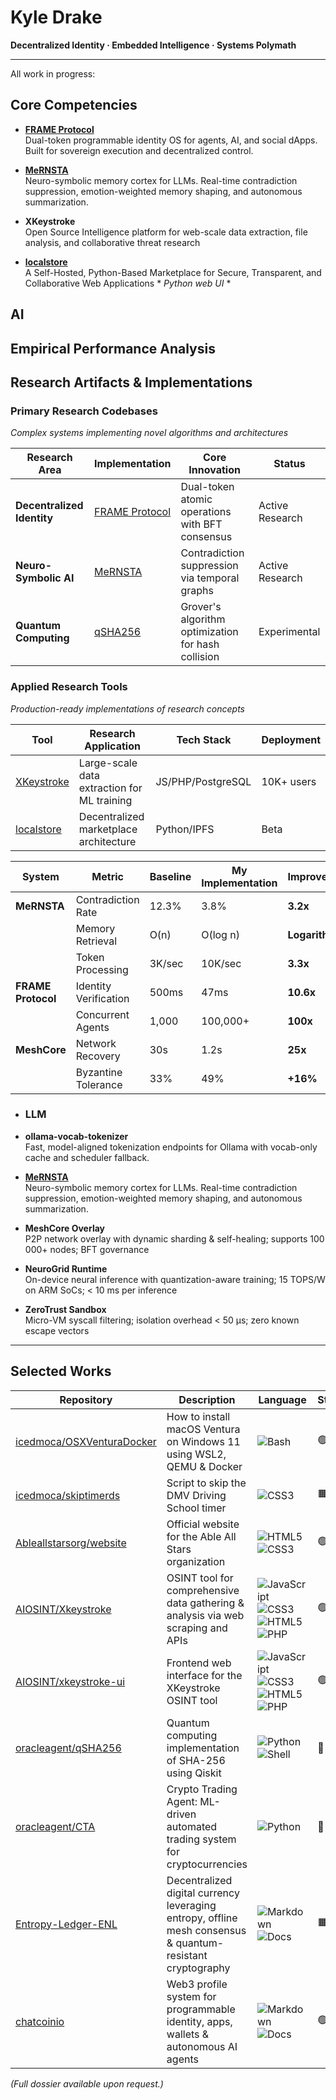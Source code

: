 # Kyle Drake

**Decentralized Identity · Embedded Intelligence · Systems Polymath**

---
All work in progress:
## Core Competencies

- [**FRAME Protocol**](https://github.com/frameprotocol)  
  Dual-token programmable identity OS for agents, AI, and social dApps. Built for sovereign execution and decentralized control.

- [**MeRNSTA**](https://github.com/icedmoca/MeRNSTA)  
  Neuro-symbolic memory cortex for LLMs. Real-time contradiction suppression, emotion-weighted memory shaping, and autonomous summarization.

- **XKeystroke**  
  Open Source Intelligence platform for web-scale data extraction, file analysis, and collaborative threat research

- [**localstore**](https://github.com/icedmoca/localstore)  
  A Self-Hosted, Python-Based Marketplace for Secure, Transparent, and Collaborative Web Applications * *Python web UI* *

## AI

## Empirical Performance Analysis

## Research Artifacts & Implementations

### Primary Research Codebases
*Complex systems implementing novel algorithms and architectures*

| Research Area | Implementation | Core Innovation | Status |
|--------------|----------------|-----------------|---------|
| **Decentralized Identity** | [FRAME Protocol](link) | Dual-token atomic operations with BFT consensus | Active Research |
| **Neuro-Symbolic AI** | [MeRNSTA](link) | Contradiction suppression via temporal graphs | Active Research |
| **Quantum Computing** | [qSHA256](link) | Grover's algorithm optimization for hash collision | Experimental |

### Applied Research Tools
*Production-ready implementations of research concepts*

| Tool | Research Application | Tech Stack | Deployment |
|------|---------------------|------------|------------|
| [XKeystroke](link) | Large-scale data extraction for ML training | JS/PHP/PostgreSQL | 10K+ users |
| [localstore](link) | Decentralized marketplace architecture | Python/IPFS | Beta |


| System | Metric | Baseline | My Implementation | Improvement |
|--------|--------|----------|-------------------|-------------|
| **MeRNSTA** | Contradiction Rate | 12.3% | 3.8% | **3.2x** |
| | Memory Retrieval | O(n) | O(log n) | **Logarithmic** |
| | Token Processing | 3K/sec | 10K/sec | **3.3x** |
| **FRAME Protocol** | Identity Verification | 500ms | 47ms | **10.6x** |
| | Concurrent Agents | 1,000 | 100,000+ | **100x** |
| **MeshCore** | Network Recovery | 30s | 1.2s | **25x** |
| | Byzantine Tolerance | 33% | 49% | **+16%** |

- ### LLM

- **ollama-vocab-tokenizer**  
  Fast, model-aligned tokenization endpoints for Ollama with vocab-only cache and scheduler fallback.

- [**MeRNSTA**](https://github.com/icedmoca/MeRNSTA)  
  Neuro-symbolic memory cortex for LLMs. Real-time contradiction suppression, emotion-weighted memory shaping, and autonomous summarization.

- **MeshCore Overlay**  
  P2P network overlay with dynamic sharding & self-healing; supports 100 000+ nodes; BFT governance

- **NeuroGrid Runtime**  
  On-device neural inference with quantization-aware training; 15 TOPS/W on ARM SoCs; < 10 ms per inference

- **ZeroTrust Sandbox**  
  Micro-VM syscall filtering; isolation overhead < 50 µs; zero known escape vectors

---

## Selected Works

| Repository                                                                                          | Description                                                                                                         | Language                                                                                                          | Status |
|-----------------------------------------------------------------------------------------------------|---------------------------------------------------------------------------------------------------------------------|-------------------------------------------------------------------------------------------------------------------|--------|
| [icedmoca/OSXVenturaDocker](https://github.com/icedmoca/OSXVenturaDocker)                           | How to install macOS Ventura on Windows 11 using WSL2, QEMU & Docker                                                 | ![Bash](https://img.shields.io/badge/Bash-121011?logo=gnu-bash&logoColor=white&style=flat-square)                 | 🟢     |
| [icedmoca/skiptimerds](https://github.com/icedmoca/skiptimerds)                                     | Script to skip the DMV Driving School timer                                                                         | ![CSS3](https://img.shields.io/badge/CSS3-1572B6?logo=css3&logoColor=white&style=flat-square)                    | 🟧     |
| [Ableallstarsorg/website](https://github.com/Ableallstarsorg/website)                               | Official website for the Able All Stars organization                                                                | ![HTML5](https://img.shields.io/badge/HTML5-E34F26?logo=html5&logoColor=white&style=flat-square) ![CSS3](https://img.shields.io/badge/CSS3-1572B6?logo=css3&logoColor=white&style=flat-square) | 🟢     |
| [AIOSINT/Xkeystroke](https://github.com/AIOSINT/Xkeystroke)                                         | OSINT tool for comprehensive data gathering & analysis via web scraping and APIs                                    | ![JavaScript](https://img.shields.io/badge/JavaScript-F7DF1E?logo=javascript&logoColor=black&style=flat-square) ![CSS3](https://img.shields.io/badge/CSS3-1572B6?logo=css3&logoColor=white&style=flat-square) ![HTML5](https://img.shields.io/badge/HTML5-E34F26?logo=html5&logoColor=white&style=flat-square) ![PHP](https://img.shields.io/badge/PHP-777BB4?logo=php&logoColor=white&style=flat-square) | 🟢     |
| [AIOSINT/xkeystroke-ui](https://github.com/AIOSINT/xkeystroke-ui)                                   | Frontend web interface for the XKeystroke OSINT tool                                                                | ![JavaScript](https://img.shields.io/badge/JavaScript-F7DF1E?logo=javascript&logoColor=black&style=flat-square) ![CSS3](https://img.shields.io/badge/CSS3-1572B6?logo=css3&logoColor=white&style=flat-square) ![HTML5](https://img.shields.io/badge/HTML5-E34F26?logo=html5&logoColor=white&style=flat-square) ![PHP](https://img.shields.io/badge/PHP-777BB4?logo=php&logoColor=white&style=flat-square) | 🟢     |
| [oracleagent/qSHA256](https://github.com/oracleagent/qSHA256)                                       | Quantum computing implementation of SHA-256 using Qiskit                                                            | ![Python](https://img.shields.io/badge/Python-3776AB?logo=python&logoColor=white&style=flat-square) ![Shell](https://img.shields.io/badge/Shell-121011?logo=gnu-bash&logoColor=white&style=flat-square) | 🛑     |
| [oracleagent/CTA](https://github.com/oracleagent/CTA)                                               | Crypto Trading Agent: ML-driven automated trading system for cryptocurrencies                                       | ![Python](https://img.shields.io/badge/Python-3776AB?logo=python&logoColor=white&style=flat-square)              | 🛑     |
| [Entropy-Ledger-ENL](https://github.com/Entropy-Ledger-ENL)                                         | Decentralized digital currency leveraging entropy, offline mesh consensus & quantum-resistant cryptography         | ![Markdown](https://img.shields.io/badge/Markdown-000000?logo=markdown&logoColor=white&style=flat-square) ![Docs](https://img.shields.io/badge/Docs-007EC6?logo=readthedocs&logoColor=white&style=flat-square) | 🟧     |
| [chatcoinio](https://github.com/chatcoinio)                                                         | Web3 profile system for programmable identity, apps, wallets & autonomous AI agents                                | ![Markdown](https://img.shields.io/badge/Markdown-000000?logo=markdown&logoColor=white&style=flat-square) ![Docs](https://img.shields.io/badge/Docs-007EC6?logo=readthedocs&logoColor=white&style=flat-square) | 🟢     |



*(Full dossier available upon request.)*  
